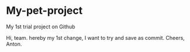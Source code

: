 # My-pet-project
My 1st trial project on Github 

Hi, team.
hereby my 1st change, I want to try and save as commit. 
Cheers, Anton.  
